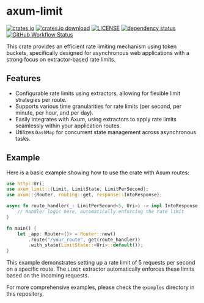 # axum-limit

[![crates.io](https://img.shields.io/crates/v/axum-limit)](https://crates.io/crates/axum-limit)
[![crates.io download](https://img.shields.io/crates/d/axum-limit)](https://crates.io/crates/axum-limit)
[![LICENSE](https://img.shields.io/badge/license-MIT-blue)](https://github.com/gengteng/axum-limit/blob/main/LICENSE)
[![dependency status](https://deps.rs/repo/github/gengteng/axum-limit/status.svg)](https://deps.rs/repo/github/gengteng/axum-limit)
[![GitHub Workflow Status](https://img.shields.io/github/actions/workflow/status/gengteng/axum-limit/.github/workflows/main.yml?branch=main)](https://github.com/gengteng/axum-limit/actions/workflows/ci.yml)

This crate provides an efficient rate limiting mechanism using token buckets, specifically designed for asynchronous web
applications with a strong focus on extractor-based rate limits.

## Features

- Configurable rate limits using extractors, allowing for flexible limit strategies per route.
- Supports various time granularities for rate limits (per second, per minute, per hour, and per day).
- Easily integrates with Axum, using extractors to apply rate limits seamlessly within your application routes.
- Utilizes `DashMap` for concurrent state management across asynchronous tasks.

## Example

Here is a basic example showing how to use the crate with Axum routes:

```rust
use http::Uri;
use axum_limit::{Limit, LimitState, LimitPerSecond};
use axum::{Router, routing::get, response::IntoResponse};

async fn route_handler(_: LimitPerSecond<5, Uri>) -> impl IntoResponse {
    // Handler logic here, automatically enforcing the rate limit
}

fn main() {
    let _app: Router<()> = Router::new()
        .route("/your_route", get(route_handler))
        .with_state(LimitState::<Uri>::default());
}
```

This example demonstrates setting up a rate limit of 5 requests per second on a specific route. The `Limit` extractor
automatically enforces these limits based on the incoming requests.

For more comprehensive examples, please check the `examples` directory in this
repository.
